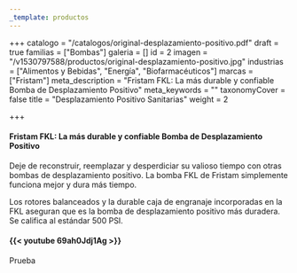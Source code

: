 ```yaml
---
_template: productos
---
```







+++
catalogo = "/catalogos/original-desplazamiento-positivo.pdf"
draft = true
familias = ["Bombas"]
galeria = []
id = 2
imagen = "/v1530797588/productos/original-desplazamiento-positivo.jpg"
industrias = ["Alimentos y Bebidas", "Energía", "Biofarmacéuticos"]
marcas = ["Fristam"]
meta_description = "Fristam FKL: La más durable y confiable Bomba de Desplazamiento Positivo"
meta_keywords = ""
taxonomyCover = false
title = "Desplazamiento Positivo Sanitarias"
weight = 2

+++
#### Fristam FKL: La más durable y confiable Bomba de Desplazamiento Positivo

Deje de reconstruir, reemplazar y desperdiciar su valioso tiempo con otras bombas de desplazamiento positivo. La bomba FKL de Fristam simplemente funciona mejor y dura más tiempo.

Los rotores balanceados y la durable caja de engranaje incorporadas en la FKL aseguran que es la bomba de desplazamiento positivo más duradera. Se califica al estándar 500 PSI.

####  {{< youtube 69ah0Jdj1Ag >}}

Prueba

